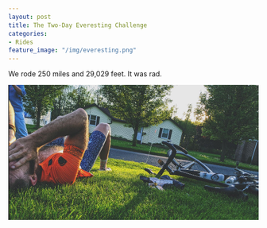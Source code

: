 ```yaml
---
layout: post
title: The Two-Day Everesting Challenge
categories:
- Rides
feature_image: "/img/everesting.png"
---
```


We rode 250 miles and 29,029 feet. It was rad. 

<img src="/img/everesting.png">
